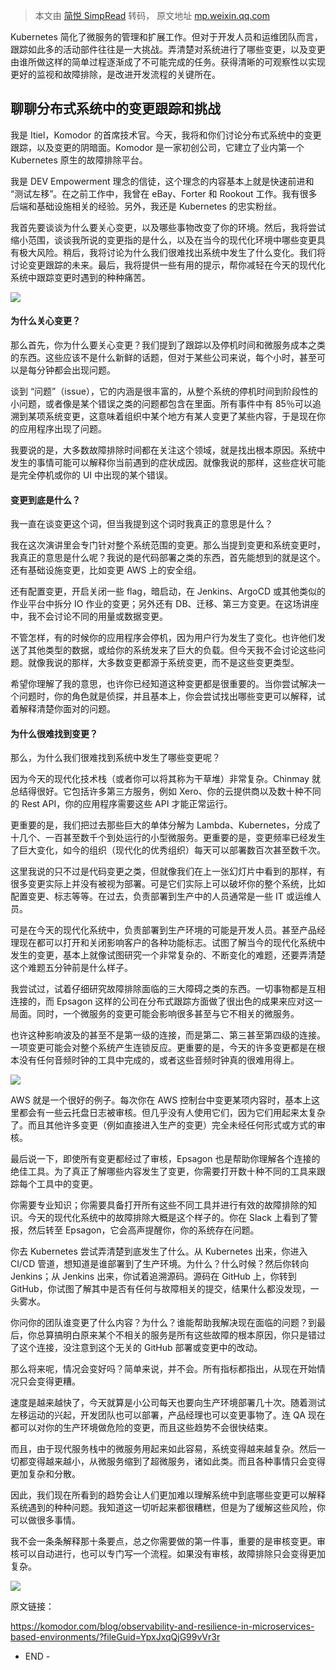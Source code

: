 > 本文由 [简悦 SimpRead](http://ksria.com/simpread/) 转码， 原文地址 [mp.weixin.qq.com](https://mp.weixin.qq.com/s?__biz=MzI4OTU3ODk3NQ==&mid=2247496759&idx=1&sn=7fbfc02ea034b63c3fc828200f19d881&chksm=ec2fbe87db5837911dd675823ea7f67f294c6b89b5b787a26c6a61bc0dd1be76eacf899eb4f1&scene=21#wechat_redirect)

Kubernetes 简化了微服务的管理和扩展工作。但对于开发人员和运维团队而言，跟踪如此多的活动部件往往是一大挑战。弄清楚对系统进行了哪些变更，以及变更由谁所做这样的简单过程逐渐成了不可能完成的任务。获得清晰的可观察性以实现更好的监视和故障排除，是改进开发流程的关键所在。

聊聊分布式系统中的变更跟踪和挑战
----------------

我是 Itiel，Komodor 的首席技术官。今天，我将和你们讨论分布式系统中的变更跟踪，以及变更的阴暗面。Komodor 是一家初创公司，它建立了业内第一个 Kubernetes 原生的故障排除平台。

我是 DEV Empowerment 理念的信徒，这个理念的内容基本上就是快速前进和 “测试左移”。在之前工作中，我曾在 eBay、Forter 和 Rookout 工作。我有很多后端和基础设施相关的经验。另外，我还是 Kubernetes 的忠实粉丝。

我首先要谈谈为什么要关心变更，以及哪些事物改变了你的环境。然后，我将尝试缩小范围，谈谈我所说的变更指的是什么，以及在当今的现代化环境中哪些变更具有极大风险。稍后，我将讨论为什么我们很难找出系统中发生了什么变化。我们将讨论变更跟踪的未来。最后，我将提供一些有用的提示，帮你减轻在今天的现代化系统中跟踪变更时遇到的种种痛苦。

![](https://mmbiz.qpic.cn/mmbiz_png/XCETLoXzTr8fQbDDczicKEAGlwoib140gcWV8qepSJLgwRGnX0VpRobYaRWnfrm3CPlEicv9mJZ3a5lIhuEdJqs9w/640?wx_fmt=png)

#### 为什么关心变更？

那么首先，你为什么要关心变更？我们提到了跟踪以及停机时间和微服务成本之类的东西。这些应该不是什么新鲜的话题，但对于某些公司来说，每个小时，甚至可以是每分钟都会出现问题。

谈到 “问题”（issue），它的内涵是很丰富的，从整个系统的停机时间到阶段性的小问题，或者像是某个错误之类的问题都包含在里面。所有事件中有 85％可以追溯到某项系统变更，这意味着组织中某个地方有某人变更了某些内容，于是现在你的应用程序出现了问题。

我要说的是，大多数故障排除时间都在关注这个领域，就是找出根本原因。系统中发生的事情可能可以解释你当前遇到的症状成因。就像我说的那样，这些症状可能是完全停机或你的 UI 中出现的某个错误。

#### 变更到底是什么？

我一直在谈变更这个词，但当我提到这个词时我真正的意思是什么？

我在这次演讲里会专门针对整个系统范围的变更。那么当提到变更和系统变更时，我真正的意思是什么呢？我说的是代码部署之类的东西，首先能想到的就是这个。还有基础设施变更，比如变更 AWS 上的安全组。

还有配置变更，开启关闭一些 flag，暗启动，在 Jenkins、ArgoCD 或其他类似的作业平台中拆分 IO 作业的变更；另外还有 DB、迁移、第三方变更。在这场讲座中，我不会讨论不同的用量或数据变更。

不管怎样，有的时候你的应用程序会停机，因为用户行为发生了变化。也许他们发送了其他类型的数据，或给你的系统发来了巨大的负载。但今天我不会讨论这些问题。就像我说的那样，大多数变更都源于系统变更，而不是这些变更类型。

希望你理解了我的意思，也许你已经知道这种变更都是很重要的。当你尝试解决一个问题时，你的角色就是侦探，并且基本上，你会尝试找出哪些变更可以解释，试着解释清楚你面对的问题。

#### 为什么很难找到变更？

那么，为什么我们很难找到系统中发生了哪些变更呢？

因为今天的现代化技术栈（或者你可以将其称为干草堆）非常复杂。Chinmay 就总结得很好。它包括许多第三方服务，例如 Xero、你的云提供商以及数十种不同的 Rest API，你的应用程序需要这些 API 才能正常运行。

更重要的是，我们把过去那些巨大的单体分解为 Lambda、Kubernetes，分成了十几个、一百甚至数千个到处运行的小型微服务。更重要的是，变更频率已经发生了巨大变化，如今的组织（现代化的优秀组织）每天可以部署数百次甚至数千次。

这里我说的只不过是代码变更之类，但就像我们在上一张幻灯片中看到的那样，有很多变更实际上并没有被视为部署。可是它们实际上可以破坏你的整个系统，比如配置变更、标志等等。在过去，负责部署到生产中的人员通常是一些 IT 或运维人员。

可是在今天的现代化系统中，负责部署到生产环境的可能是开发人员。甚至产品经理现在都可以打开和关闭影响客户的各种功能标志。试图了解当今的现代化系统中发生的变更，基本上就像试图研究一个非常复杂的、不断变化的难题，还要弄清楚这个难题五分钟前是什么样子。

我尝试过，试着仔细研究故障排除面临的三大障碍之类的东西。一切事物都是互相连接的，而 Epsagon 这样的公司在分布式跟踪方面做了很出色的成果来应对这一局面。同时，一个微服务的变更可能会影响很多甚至与它不相关的微服务。

也许这种影响波及的甚至不是第一级的连接，而是第二、第三甚至第四级的连接。一项变更可能会对整个系统产生连锁反应。更重要的是，今天的许多变更都是在根本没有任何音频时钟的工具中完成的，或者这些音频时钟真的很难用得上。

![](https://mmbiz.qpic.cn/mmbiz_png/XCETLoXzTr8fQbDDczicKEAGlwoib140gc3HJYXJx8yqBnaULsaRVXI781oJ2RlYpyY2ib6g9TGImwLDDBCTbD1Og/640?wx_fmt=png)

AWS 就是一个很好的例子。每次你在 AWS 控制台中变更某项内容时，基本上这里都会有一些云托盘日志被审核。但几乎没有人使用它们，因为它们用起来太复杂了。而且其他许多变更（例如直接进入生产的变更）完全未经任何形式或方式的审核。

最后说一下，即使所有变更都经过了审核，Epsagon 也是帮助你理解各个连接的绝佳工具。为了真正了解哪些内容发生了变更，你需要打开数十种不同的工具来跟踪每个工具中的变更。

你需要专业知识；你需要具备打开所有这些不同工具并进行有效的故障排除的知识。今天的现代化系统中的故障排除大概是这个样子的。你在 Slack 上看到了警报，然后转至 Epsagon，它会高声提醒你，你的系统存在问题。

你去 Kubernetes 尝试弄清楚到底发生了什么。从 Kubernetes 出来，你进入 CI/CD 管道，想知道是谁部署到了生产环境。为什么？什么时候？然后你转向 Jenkins；从 Jenkins 出来，你试着追溯源码。源码在 GitHub 上，你转到 GitHub，你试图了解其中是否有任何与故障相关的提交，结果什么都没发现，一头雾水。

你问你的团队谁变更了什么内容？为什么？谁能帮助我解决现在面临的问题？到最后，你总算搞明白原来某个不相关的服务是所有这些故障的根本原因，你只是错过了这个连接，没注意到这个无关的 GitHub 部署或变更中的改动。

那么将来呢，情况会变好吗？简单来说，并不会。所有指标都指出，从现在开始情况只会变得更糟。

速度是越来越快了，今天就算是小公司每天也要向生产环境部署几十次。随着测试左移运动的兴起，开发团队也可以部署，产品经理也可以变更事物了。连 QA 现在都可以对你的生产环境做危险的变更，而且这些趋势不会很快结束。

而且，由于现代服务栈中的微服务用起来如此容易，系统变得越来越复杂。然后一切都变得越来越小，从微服务缩到了超微服务，诸如此类。而且各种事情只会变得更加复杂和分散。

因此，我们现在所看到的趋势会让人们更加难以理解系统中到底哪些变更可以解释系统遇到的种种问题。我知道这一切听起来都很糟糕，但是为了缓解这些风险，你可以做很多事情。

我不会一条条解释那十条要点，总之你需要做的第一件事，重要的是审核变更。审核可以自动进行，也可以专门写一个流程。如果没有审核，故障排除只会变得更加复杂。

![](https://mmbiz.qpic.cn/mmbiz_png/XCETLoXzTr8fQbDDczicKEAGlwoib140gcfKZXckof1gOWiaWZlg49l4jlwn8AErEwtl0ibKrru2mecU8lbe23WpkQ/640?wx_fmt=png)

原文链接：

https://komodor.com/blog/observability-and-resilience-in-microservices-based-environments/?fileGuid=YpxJxqQjG99vVr3r

- END -
